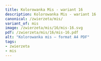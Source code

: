 ```yaml
---
title: Kolorowanka Mis - wariant 16
description: Kolorowanka Mis - wariant 16
canonical: /zwierzeta/mis/
variant_of: mis
image: /zwierzeta/mis/16/mis-16.svg
pdf: /zwierzeta/mis/16/mis-16.pdf
alt: "Kolorowanka mis – format A4 PDF"
tags:
- zwierzeta
- mis
---
```

